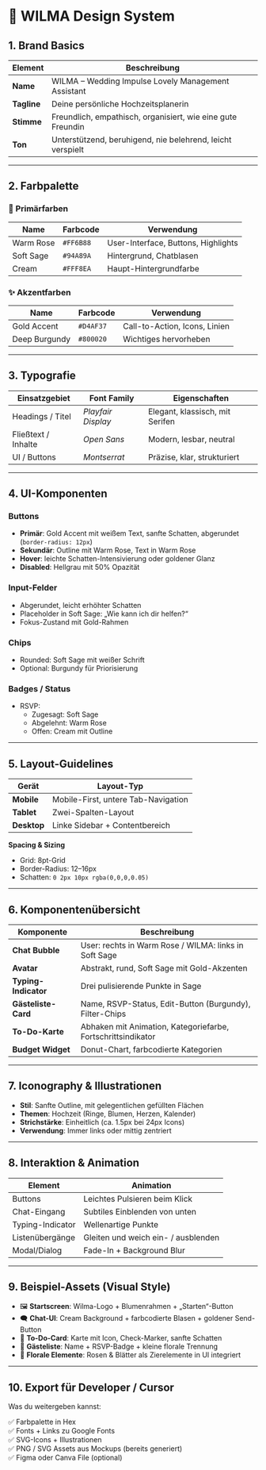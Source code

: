 # 🎀 WILMA Design System

## 1. Brand Basics

| Element      | Beschreibung                                                                 |
|--------------|-------------------------------------------------------------------------------|
| **Name**     | WILMA – Wedding Impulse Lovely Management Assistant                          |
| **Tagline**  | Deine persönliche Hochzeitsplanerin                                           |
| **Stimme**   | Freundlich, empathisch, organisiert, wie eine gute Freundin                  |
| **Ton**      | Unterstützend, beruhigend, nie belehrend, leicht verspielt                   |

---

## 2. Farbpalette

### 🎨 Primärfarben
| Name          | Farbcode   | Verwendung                          |
|---------------|------------|-------------------------------------|
| Warm Rose     | `#FF6B88`  | User-Interface, Buttons, Highlights |
| Soft Sage     | `#94A89A`  | Hintergrund, Chatblasen             |
| Cream         | `#FFF8EA`  | Haupt-Hintergrundfarbe              |

### ✨ Akzentfarben
| Name            | Farbcode   | Verwendung                       |
|-----------------|------------|----------------------------------|
| Gold Accent     | `#D4AF37`  | Call-to-Action, Icons, Linien     |
| Deep Burgundy   | `#800020`  | Wichtiges hervorheben             |

---

## 3. Typografie

| Einsatzgebiet       | Font Family       | Eigenschaften                        |
|---------------------|-------------------|--------------------------------------|
| Headings / Titel    | *Playfair Display*| Elegant, klassisch, mit Serifen      |
| Fließtext / Inhalte | *Open Sans*       | Modern, lesbar, neutral              |
| UI / Buttons        | *Montserrat*      | Präzise, klar, strukturiert          |

---

## 4. UI-Komponenten

### Buttons
- **Primär**: Gold Accent mit weißem Text, sanfte Schatten, abgerundet (`border-radius: 12px`)
- **Sekundär**: Outline mit Warm Rose, Text in Warm Rose
- **Hover**: leichte Schatten-Intensivierung oder goldener Glanz
- **Disabled**: Hellgrau mit 50% Opazität

### Input-Felder
- Abgerundet, leicht erhöhter Schatten
- Placeholder in Soft Sage: „Wie kann ich dir helfen?“
- Fokus-Zustand mit Gold-Rahmen

### Chips
- Rounded: Soft Sage mit weißer Schrift
- Optional: Burgundy für Priorisierung

### Badges / Status
- RSVP:  
  - Zugesagt: Soft Sage  
  - Abgelehnt: Warm Rose  
  - Offen: Cream mit Outline

---

## 5. Layout-Guidelines

| Gerät         | Layout-Typ                          |
|---------------|--------------------------------------|
| **Mobile**    | Mobile-First, untere Tab-Navigation |
| **Tablet**    | Zwei-Spalten-Layout                 |
| **Desktop**   | Linke Sidebar + Contentbereich      |

**Spacing & Sizing**
- Grid: 8pt-Grid
- Border-Radius: 12–16px
- Schatten: `0 2px 10px rgba(0,0,0,0.05)`

---

## 6. Komponentenübersicht

| Komponente         | Beschreibung                                                   |
|--------------------|----------------------------------------------------------------|
| **Chat Bubble**     | User: rechts in Warm Rose / WILMA: links in Soft Sage          |
| **Avatar**          | Abstrakt, rund, Soft Sage mit Gold-Akzenten                    |
| **Typing-Indicator**| Drei pulisierende Punkte in Sage                              |
| **Gästeliste-Card** | Name, RSVP-Status, Edit-Button (Burgundy), Filter-Chips       |
| **To-Do-Karte**     | Abhaken mit Animation, Kategoriefarbe, Fortschrittsindikator  |
| **Budget Widget**   | Donut-Chart, farbcodierte Kategorien                          |

---

## 7. Iconography & Illustrationen

- **Stil**: Sanfte Outline, mit gelegentlichen gefüllten Flächen
- **Themen**: Hochzeit (Ringe, Blumen, Herzen, Kalender)
- **Strichstärke**: Einheitlich (ca. 1.5px bei 24px Icons)
- **Verwendung**: Immer links oder mittig zentriert

---

## 8. Interaktion & Animation

| Element             | Animation                                             |
|---------------------|-------------------------------------------------------|
| Buttons             | Leichtes Pulsieren beim Klick                         |
| Chat-Eingang        | Subtiles Einblenden von unten                         |
| Typing-Indicator    | Wellenartige Punkte                                   |
| Listenübergänge     | Gleiten und weich ein- / ausblenden                   |
| Modal/Dialog        | Fade-In + Background Blur                             |

---

## 9. Beispiel-Assets (Visual Style)

- 🖼 **Startscreen**: Wilma-Logo + Blumenrahmen + „Starten“-Button
- 🗨 **Chat-UI**: Cream Background + farbcodierte Blasen + goldener Send-Button
- 📝 **To-Do-Card**: Karte mit Icon, Check-Marker, sanfte Schatten
- 💌 **Gästeliste**: Name + RSVP-Badge + kleine florale Trennung
- 🌹 **Florale Elemente**: Rosen & Blätter als Zierelemente in UI integriert

---

## 10. Export für Developer / Cursor

Was du weitergeben kannst:

✅ Farbpalette in Hex  
✅ Fonts + Links zu Google Fonts  
✅ SVG-Icons + Illustrationen  
✅ PNG / SVG Assets aus Mockups (bereits generiert)  
✅ Figma oder Canva File (optional) 